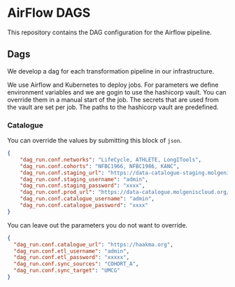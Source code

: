 # AirFlow DAGS
This repository contains the DAG configuration for the Airflow pipeline. 

## Dags
We develop a dag for each transformation pipeline in our infrastructure.

We use Airflow and Kubernetes to deploy jobs. For parameters we define environment variables and we are gogin to use the hashicorp vault. You can override them in a manual start of the job. The secrets that are used from the vault are set per job. The paths to the hashicorp vault are predefined.

### Catalogue
You can override the values by submitting this block of `json`.

```json
{
    "dag_run.conf.networks": "LifeCycle, ATHLETE, LongITools",
    "dag_run.conf.cohorts": "NFBC1966, NFBC1986, KANC",
    "dag_run.conf.staging_url": "https://data-catalogue-staging.molgeniscloud.org/",
    "dag_run.conf.staging_username": "admin",
    "dag_run.conf.staging_password": "xxxx",
    "dag_run.conf.prod_url": "https://data-catalogue.molgeniscloud.org/",
    "dag_run.conf.catalogue_username": "admin",
    "dag_run.conf.catalogue_password": "xxxx"
}
```

You can leave out the parameters you do not want to override.

```json
{
  "dag_run.conf.catalogue_url": "https://haakma.org",
  "dag_run.conf.etl_username": "admin",
  "dag_run.conf.etl_password": "xxxxx",
  "dag_run.conf.sync_sources": "COHORT_A",
  "dag_run.conf.sync_target": "UMCG"
}
```